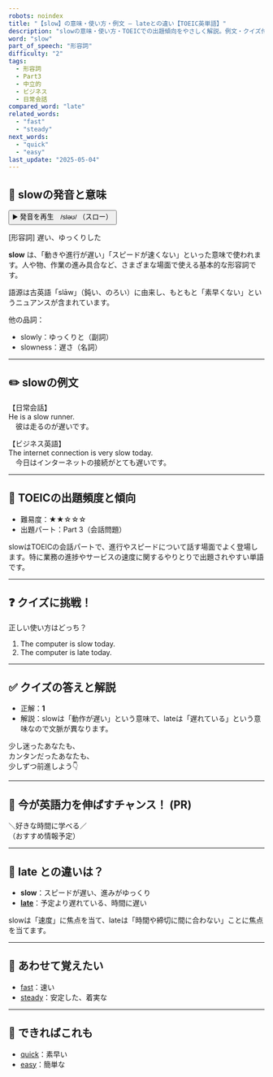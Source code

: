 ```yaml
---
robots: noindex
title: "【slow】の意味・使い方・例文 ― lateとの違い【TOEIC英単語】"
description: "slowの意味・使い方・TOEICでの出題傾向をやさしく解説。例文・クイズ付きでlateとの違いもわかりやすく学べます。"
word: "slow"
part_of_speech: "形容詞"
difficulty: "2"
tags:
  - 形容詞
  - Part3
  - 中立的
  - ビジネス
  - 日常会話
compared_word: "late"
related_words:
  - "fast"
  - "steady"
next_words:
  - "quick"
  - "easy"
last_update: "2025-05-04"
---
```


## 🔰 slowの発音と意味

<button class="play-audio" onclick="playTTS('slow')">
  <span class="play-audio-main">
    ▶️ 発音を再生　/sləʊ/
  </span>
  <span class="play-audio-sub">
    （スロー）
  </span>
</button>

[形容詞] 遅い、ゆっくりした

**slow** は、「動きや進行が遅い」「スピードが速くない」といった意味で使われます。人や物、作業の進み具合など、さまざまな場面で使える基本的な形容詞です。

語源は古英語「slāw」（鈍い、のろい）に由来し、もともと「素早くない」というニュアンスが含まれています。

他の品詞：  
- slowly：ゆっくりと（副詞）
- slowness：遅さ（名詞）

---

## ✏️ slowの例文

【日常会話】  
He is a slow runner.  
　彼は走るのが遅いです。

【ビジネス英語】  
The internet connection is very slow today.  
　今日はインターネットの接続がとても遅いです。

---

## 🎯 TOEICの出題頻度と傾向

- 難易度：★★☆☆☆
- 出題パート：Part 3（会話問題）

slowはTOEICの会話パートで、進行やスピードについて話す場面でよく登場します。特に業務の進捗やサービスの速度に関するやりとりで出題されやすい単語です。

---

## ❓ クイズに挑戦！

正しい使い方はどっち？

1. The computer is slow today.  
2. The computer is late today.

---

## ✅ クイズの答えと解説

- 正解：**1**
- 解説：slowは「動作が遅い」という意味で、lateは「遅れている」という意味なので文脈が異なります。

少し迷ったあなたも、  
カンタンだったあなたも、  
少しずつ前進しよう👇️

---

## 🚀 今が英語力を伸ばすチャンス！ (PR)

<div class="info-center">
＼好きな時間に学べる／<br>  
（おすすめ情報予定）
</div>

---

## 🤔  late との違いは？

- **slow**：スピードが遅い、進みがゆっくり
- **[late](/late)**：予定より遅れている、時間に遅い

slowは「速度」に焦点を当て、lateは「時間や締切に間に合わない」ことに焦点を当てます。

---

## 🧩 あわせて覚えたい

- [fast](/fast)：速い
- [steady](/steady)：安定した、着実な

---

## 📖 できればこれも

- [quick](/quick)：素早い
- [easy](/easy)：簡単な

<!-- cvid: aid05_bid36 -->

